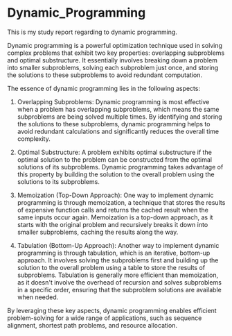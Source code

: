 # Dynamic_Programming
This is my study report regarding to dynamic programming. 

Dynamic programming is a powerful optimization technique used in solving complex problems that exhibit two key properties: overlapping subproblems and optimal substructure. It essentially involves breaking down a problem into smaller subproblems, solving each subproblem just once, and storing the solutions to these subproblems to avoid redundant computation.

The essence of dynamic programming lies in the following aspects:

1. Overlapping Subproblems: Dynamic programming is most effective when a problem has overlapping subproblems, which means the same subproblems are being solved multiple times. By identifying and storing the solutions to these subproblems, dynamic programming helps to avoid redundant calculations and significantly reduces the overall time complexity.

2. Optimal Substructure: A problem exhibits optimal substructure if the optimal solution to the problem can be constructed from the optimal solutions of its subproblems. Dynamic programming takes advantage of this property by building the solution to the overall problem using the solutions to its subproblems.

3. Memoization (Top-Down Approach): One way to implement dynamic programming is through memoization, a technique that stores the results of expensive function calls and returns the cached result when the same inputs occur again. Memoization is a top-down approach, as it starts with the original problem and recursively breaks it down into smaller subproblems, caching the results along the way.

4. Tabulation (Bottom-Up Approach): Another way to implement dynamic programming is through tabulation, which is an iterative, bottom-up approach. It involves solving the subproblems first and building up the solution to the overall problem using a table to store the results of subproblems. Tabulation is generally more efficient than memoization, as it doesn't involve the overhead of recursion and solves subproblems in a specific order, ensuring that the subproblem solutions are available when needed.

By leveraging these key aspects, dynamic programming enables efficient problem-solving for a wide range of applications, such as sequence alignment, shortest path problems, and resource allocation.
